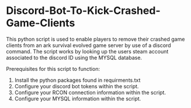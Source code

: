 # Discord-Bot-To-Kick-Crashed-Game-Clients

This python script is used to enable players to remove their crashed game clients from an ark survival evolved game server by use of a discord command. 
The script works by looking up the users steam account associated to the discord ID using the MYSQL database. 

Prerequisites for this script to function:

1) Install the python packages found in requirments.txt
2) Configure your discord bot tokens within the script.
3) Configure your RCON connection information within the script. 
4) Configure your MYSQL information within the script.
